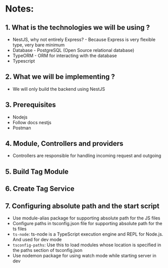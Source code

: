 # Notes:

## 1.  What is the technologies we will be using ?
 - NestJS, why not entirely Express? - Because Express is very flexible type, very bare minimum
 - Database - PostgreSQL (Open Source relational database)
 - TypeORM - ORM for interacting with the database
 - Typescript

## 2. What we will be implementing ?
- We will only build the backend using NestJS

## 3. Prerequisites
- Nodejs
- Follow docs nestjs
- Postman

## 4. Module, Controllers and providers
- Controllers are responsible for handling incoming request and outgoing

## 5. Build Tag Module

## 6. Create Tag Service

## 7. Configuring absolute path and the start script
- Use module-alias package for supporting absolute path for the JS files
- Configure paths in tsconfig.json file for supporting absolute path for the ts files
- `ts-node`: ts-node is a TypeScript execution engine and REPL for Node.js. And used for dev mode
- `tsconfig-paths`: Use this to load modules whose location is specified in the paths section of tsconfig.json
- Use nodemon package for using watch mode while starting server in dev